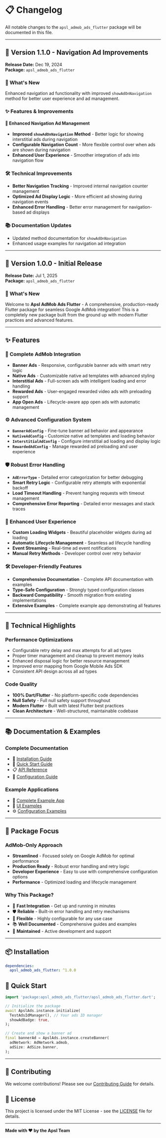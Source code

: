 # 📋 Changelog

All notable changes to the `apsl_admob_ads_flutter` package will be documented in this file.

---

## 🚀 Version 1.1.0 - Navigation Ad Improvements

**Release Date:** Dec 19, 2024  
**Package:** `apsl_admob_ads_flutter`

### 🎯 What's New

Enhanced navigation ad functionality with improved `showAdOnNavigation` method for better user experience and ad management.

### ✨ Features & Improvements

#### 🔄 **Enhanced Navigation Ad Management**
- **Improved `showAdOnNavigation` Method** - Better logic for showing interstitial ads during navigation
- **Configurable Navigation Count** - More flexible control over when ads are shown during navigation
- **Enhanced User Experience** - Smoother integration of ads into navigation flow

### 🛠️ Technical Improvements
- **Better Navigation Tracking** - Improved internal navigation counter management
- **Optimized Ad Display Logic** - More efficient ad showing during navigation events
- **Enhanced Error Handling** - Better error management for navigation-based ad displays

### 📚 Documentation Updates
- Updated method documentation for `showAdOnNavigation`
- Enhanced usage examples for navigation ad integration

---

## 🚀 Version 1.0.0 - Initial Release

**Release Date:** Jul 1, 2025  
**Package:** `apsl_admob_ads_flutter`

### 🎉 What's New

Welcome to **Apsl AdMob Ads Flutter** - A comprehensive, production-ready Flutter package for seamless Google AdMob integration! This is a completely new package built from the ground up with modern Flutter practices and advanced features.

---

## ✨ Features

### 🎯 **Complete AdMob Integration**
- **Banner Ads** - Responsive, configurable banner ads with smart retry logic
- **Native Ads** - Customizable native ad templates with advanced styling
- **Interstitial Ads** - Full-screen ads with intelligent loading and error handling
- **Rewarded Ads** - User-engaged rewarded video ads with preloading support
- **App Open Ads** - Lifecycle-aware app open ads with automatic management

### ⚙️ **Advanced Configuration System**
- **`BannerAdConfig`** - Fine-tune banner ad behavior and appearance
- **`NativeAdConfig`** - Customize native ad templates and loading behavior
- **`InterstitialAdConfig`** - Configure interstitial ad loading and display logic
- **`RewardedAdConfig`** - Manage rewarded ad preloading and user experience

### 🛡️ **Robust Error Handling**
- **`AdErrorType`** - Detailed error categorization for better debugging
- **Smart Retry Logic** - Configurable retry attempts with exponential backoff
- **Load Timeout Handling** - Prevent hanging requests with timeout management
- **Comprehensive Error Reporting** - Detailed error messages and stack traces

### 🎨 **Enhanced User Experience**
- **Custom Loading Widgets** - Beautiful placeholder widgets during ad loading
- **Automatic Lifecycle Management** - Seamless ad lifecycle handling
- **Event Streaming** - Real-time ad event notifications
- **Manual Retry Methods** - Developer control over retry behavior

### 🛠️ **Developer-Friendly Features**
- **Comprehensive Documentation** - Complete API documentation with examples
- **Type-Safe Configuration** - Strongly typed configuration classes
- **Backward Compatibility** - Smooth migration from existing implementations
- **Extensive Examples** - Complete example app demonstrating all features

---

## 🔧 Technical Highlights

### **Performance Optimizations**
- Configurable retry delay and max attempts for all ad types
- Proper timer management and cleanup to prevent memory leaks
- Enhanced disposal logic for better resource management
- Improved error mapping from Google Mobile Ads SDK
- Consistent API design across all ad types

### **Code Quality**
- **100% Dart/Flutter** - No platform-specific code dependencies
- **Null Safety** - Full null safety support throughout
- **Modern Flutter** - Built with latest Flutter best practices
- **Clean Architecture** - Well-structured, maintainable codebase

---

## 📚 Documentation & Examples

### **Complete Documentation**
- 📖 [Installation Guide](https://github.com/appstonelabgit/apsl_admob_ads_flutter#installation)
- 🚀 [Quick Start Guide](https://github.com/appstonelabgit/apsl_admob_ads_flutter#quick-start)
- 📋 [API Reference](https://github.com/appstonelabgit/apsl_admob_ads_flutter#api-reference)
- 🎯 [Configuration Guide](https://github.com/appstonelabgit/apsl_admob_ads_flutter#configuration)

### **Example Applications**
- 📱 [Complete Example App](https://github.com/appstonelabgit/apsl_admob_ads_flutter/tree/main/example)
- 🎨 [UI Examples](https://github.com/appstonelabgit/apsl_admob_ads_flutter/tree/main/example/lib)
- ⚙️ [Configuration Examples](https://github.com/appstonelabgit/apsl_admob_ads_flutter/tree/main/example/lib)

---

## 🎯 Package Focus

### **AdMob-Only Approach**
- **Streamlined** - Focused solely on Google AdMob for optimal performance
- **Production Ready** - Robust error handling and retry logic
- **Developer Experience** - Easy to use with comprehensive configuration options
- **Performance** - Optimized loading and lifecycle management

### **Why This Package?**
- 🚀 **Fast Integration** - Get up and running in minutes
- 🛡️ **Reliable** - Built-in error handling and retry mechanisms
- 🎨 **Flexible** - Highly configurable for any use case
- 📚 **Well Documented** - Comprehensive guides and examples
- 🔧 **Maintained** - Active development and support

---

## 📦 Installation

```yaml
dependencies:
  apsl_admob_ads_flutter: ^1.0.0
```

## 🚀 Quick Start

```dart
import 'package:apsl_admob_ads_flutter/apsl_admob_ads_flutter.dart';

// Initialize the package
await ApslAds.instance.initialize(
  TestAdsIdManager(), // Your ads ID manager
  showAdBadge: true,
);

// Create and show a banner ad
final bannerAd = ApslAds.instance.createBanner(
  adNetwork: AdNetwork.admob,
  adSize: AdSize.banner,
);
```

---

## 🤝 Contributing

We welcome contributions! Please see our [Contributing Guide](CONTRIBUTING.md) for details.

## 📄 License

This project is licensed under the MIT License - see the [LICENSE](LICENSE) file for details.

---

**Made with ❤️ by the Apsl Team**
